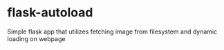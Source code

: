 # flask-autoload
Simple flask app that utilizes fetching image from filesystem and dynamic loading on webpage
